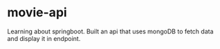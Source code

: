 # movie-api
Learning about springboot. Built an api that uses mongoDB to fetch data and display it in endpoint.
